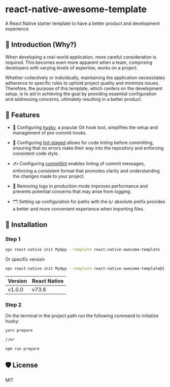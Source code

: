 # react-native-awesome-template

A React Native starter template to have a better product and development experience

## 📢 Introduction (Why?)

When developing a real-world application, more careful consideration is required. This becomes even more apparent when a team, comprising developers with varying levels of expertise, works on a project.

Whether collectively or individually, maintaining the application necessitates adherence to specific rules to uphold project quality and minimize issues. Therefore, the purpose of this template, which centers on the development setup, is to aid in achieving the goal by providing essential configuration and addressing concerns, ultimately resulting in a better product.

## 💫 Features

- 🐶 Configuring [husky](https://github.com/typicode/husky), a popular Git hook tool, simplifies the setup and management of pre-commit hooks.

- 💅 Configuring [lint-staged](https://github.com/lint-staged/lint-staged) allows for code linting before committing, ensuring that no errors make their way into the repository and enforcing consistent code style.

- ✍️ Configuring [commitlint](https://github.com/conventional-changelog/commitlint) enables linting of commit messages, enforcing a consistent format that promotes clarity and understanding the changes made to your project.

- 🧹 Removing logs in production mode improves performance and prevents potential concerns that may arise from logging.

- 🗂️ Setting up configuration for paths with the `@/` absolute prefix provides a better and more convenient experience when importing files.

## 📀 Installation

### Step 1

```bash
npx react-native init MyApp --template react-native-awesome-template
```

Or specific version

```bash
npx react-native init MyApp --template react-native-awesome-template@1.0.0
```

| Version | React Native |
|---|---|
| v1.0.0 | v73.6 |


### Step 2

On the terminal in the project path run the following command to initialize husky:

```bash
yarn prepare

//or

npm run prepare
```


## 🛡️ License

MIT
